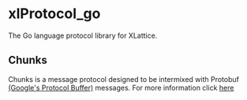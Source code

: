 <h1 class="libTop">xlProtocol_go</h1>

The Go language protocol library for XLattice.

## Chunks

Chunks is a message protocol designed to be intermixed with Protobuf
[(Google's Protocol Buffer)](http://code.google.com/p/protobuf/) messages.
For more information click 
[here](chunks.html)
